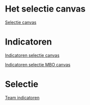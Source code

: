 # Het selectie canvas
[Selectie canvas](https://paulomoekotte.github.io/Indicatoren/SelectieViaCanvas.html)
# Indicatoren
[Indicatoren selectie canvas](https://paulomoekotte.github.io/Indicatoren/ModelSelectieCanvas.html)


[Indicatoren selectie MBO canvas](https://paulomoekotte.github.io/Indicatoren/ModelSelectieMBOCanvas.html)

# Selectie
[Team indicatoren](https://paulomoekotte.github.io/Indicatoren/teamindicatoren.html)

